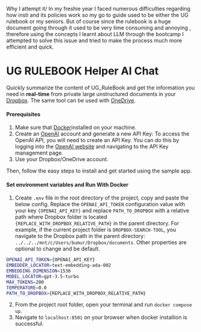 Why I attempt it/
In my freshie year I faced numerous difficulties regarding how insti and its policies work so my go to guide used to be either the UG rulebook or my seniors. But of course since the rulebook is a huge document going through it used to be very time consuming and annoying , therefore using the concepts I learnt about LLM through the bootcamp I attempted to solve this issue and tried to make the process much more efficient and quick.

# UG RULEBOOK Helper AI Chat

Quickly summarize the content of UG_RuleBook and get the information you need in **real-time** from private large unstructured documents in your [Dropbox](https://dropbox.com/). The same tool can be used with [OneDrive](https://onedrive.live.com/login/).

#### Prerequisites

1. Make sure that [Docker](https://www.docker.com/products/docker-desktop/)installed on your machine.
2. Create an [OpenAI](https://openai.com/) account and generate a new API Key: To access the OpenAI API, you will need to create an API Key. You can do this by logging into the [OpenAI website](https://openai.com/product) and navigating to the API Key management page.
3. Use your Dropbox/OneDrive account.

Then, follow the easy steps to install and get started using the sample app.

#### Set environment variables and Run With Docker

1. Create `.env` file in the root directory of the project, copy and paste the below config. Replace the `OPENAI_API_TOKEN` configuration value with your key `{OPENAI_API_KEY}` and replace `PATH_TO_DROPBOX` with a relative path where Dropbox folder is located `{REPLACE_WITH_DROPBOX_RELATIVE_PATH}` in the parent directory. For example, if the current project folder is `DROPBOX-SEARCH-TOOL`, you navigate to the Dropbox path in the parent directory: `../../../mnt/c/Users/bumur/Dropbox/documents`. Other properties are optional to change and be default.

```bash
OPENAI_API_TOKEN={OPENAI_API_KEY}
EMBEDDER_LOCATOR=text-embedding-ada-002
EMBEDDING_DIMENSION=1536
MODEL_LOCATOR=gpt-3.5-turbo
MAX_TOKENS=200
TEMPERATURE=0.0
PATH_TO_DROPBOX={REPLACE_WITH_DROPBOX_RELATIVE_PATH}
```

2. From the project root folder, open your terminal and run `docker compose up`.
3. Navigate to `localhost:8501` on your browser when docker installion is successful.
